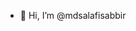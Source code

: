 - 👋 Hi, I’m @mdsalafisabbir


<!---
mdsalafisabbir/mdsalafisabbir is a ✨ special ✨ repository because its `README.md` (this file) appears on your GitHub profile.
You can click the Preview link to take a look at your changes.
--->
